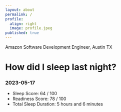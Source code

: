 ```yaml
---
layout: about
permalink: /
profile:
  align: right
  image: profile.jpeg
published: true
---
```


Amazon Software Development Engineer, Austin TX

# How did I sleep last night? 
### 2023-05-17
- Sleep Score: 64 / 100
- Readiness Score: 78 / 100 
- Total Sleep Duration: 5 hours and 6 minutes
